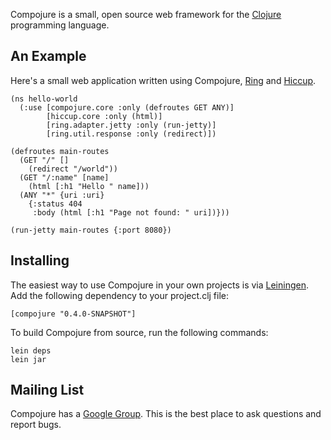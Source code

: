 Compojure is a small, open source web framework for the
[Clojure](http://clojure.org) programming language.


An Example
----------

Here's a small web application written using Compojure,
[Ring](http://github.com/mmcgrana/ring) and
[Hiccup](http://github.com/weavejester/hiccup).

    (ns hello-world
      (:use [compojure.core :only (defroutes GET ANY)]
            [hiccup.core :only (html)]
            [ring.adapter.jetty :only (run-jetty)]
            [ring.util.response :only (redirect)])

    (defroutes main-routes
      (GET "/" []
        (redirect "/world"))
      (GET "/:name" [name]
        (html [:h1 "Hello " name]))
      (ANY "*" {uri :uri}
        {:status 404
         :body (html [:h1 "Page not found: " uri])}))

    (run-jetty main-routes {:port 8080})


Installing
----------

The easiest way to use Compojure in your own projects is via
[Leiningen](http://github.com/technomancy/leiningen). Add the following
dependency to your project.clj file:

    [compojure "0.4.0-SNAPSHOT"]

To build Compojure from source, run the following commands:

    lein deps
    lein jar


Mailing List
------------

Compojure has a [Google Group](http://groups.google.com/group/compojure). This
is the best place to ask questions and report bugs.
